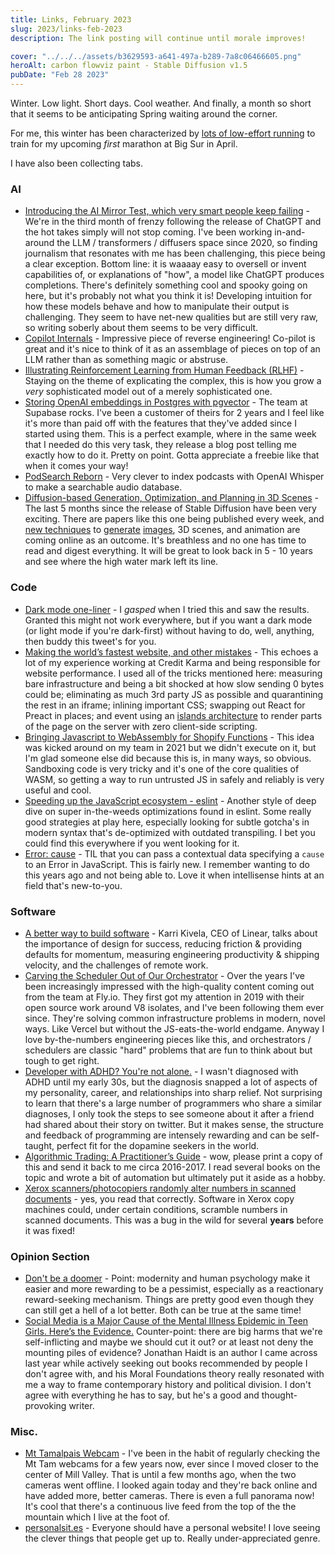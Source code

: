 ```yaml
---
title: Links, February 2023
slug: 2023/links-feb-2023
description: The link posting will continue until morale improves!

cover: "../../../assets/b3629593-a641-497a-b289-7a8c06466605.png"
heroAlt: carbon flowviz paint - Stable Diffusion v1.5
pubDate: "Feb 28 2023"
---
```


Winter. Low light. Short days. Cool weather. And finally, a month so short that it seems to be anticipating Spring waiting around the corner.

For me, this winter has been characterized by [lots of low-effort running](https://www.strava.com/athletes/3256286) to train for my upcoming _first_ marathon at Big Sur in April.

I have also been collecting tabs.

### AI

- [Introducing the AI Mirror Test, which very smart people keep failing](https://www.theverge.com/23604075/ai-chatbots-bing-chatgpt-intelligent-sentient-mirror-test) - We're in the third month of frenzy following the release of ChatGPT and the hot takes simply will not stop coming. I've been working in-and-around the LLM / transformers / diffusers space since 2020, so finding journalism that resonates with me has been challenging, this piece being a clear exception. Bottom line: it is waaaay easy to oversell or invent capabilities of, or explanations of "how", a model like ChatGPT produces completions. There's definitely something cool and spooky going on here, but it's probably not what you think it is! Developing intuition for how these models behave and how to manipulate their output is challenging. They seem to have net-new qualities but are still very raw, so writing soberly about them seems to be very difficult.
- [Copilot Internals](https://thakkarparth007.github.io/copilot-explorer/posts/copilot-internals.html) - Impressive piece of reverse engineering! Co-pilot is great and it's nice to think of it as an assemblage of pieces on top of an LLM rather than as something magic or abstruse.
- [Illustrating Reinforcement Learning from Human Feedback (RLHF)](https://huggingface.co/blog/rlhf) - Staying on the theme of explicating the complex, this is how you grow a _very_ sophisticated model out of a merely sophisticated one.
- [Storing OpenAI embeddings in Postgres with pgvector](https://supabase.com/blog/openai-embeddings-postgres-vector) - The team at Supabase rocks. I've been a customer of theirs for 2 years and I feel like it's more than paid off with the features that they've added since I started using them. This is a perfect example, where in the same week that I needed do this very task, they release a blog post telling me exactly how to do it. Pretty on point. Gotta appreciate a freebie like that when it comes your way!
- [PodSearch Reborn](https://www.david-smith.org/blog/2023/02/02/podsearch-reborn/) - Very clever to index podcasts with OpenAI Whisper to make a searchable audio database.
- [Diffusion-based Generation, Optimization, and Planning in 3D Scenes](https://arxiv.org/abs/2301.06015) - The last 5 months since the release of Stable Diffusion have been very exciting. There are papers like this one being published every week, and [new techniques](https://huggingface.co/spaces/kadirnar/stable-diffusion-2-infinite-zoom-out) to [generate](https://huggingface.co/spaces/akhaliq/Analog-Diffusion) [images](https://huggingface.co/lllyasviel/ControlNet), 3D scenes, and animation are coming online as an outcome. It's breathless and no one has time to read and digest everything. It will be great to look back in 5 - 10 years and see where the high water mark left its line.

### Code

- [Dark mode one-liner](https://twitter.com/flaviocopes/status/1627609246014619649) - I _gasped_ when I tried this and saw the results. Granted this might not work everywhere, but if you want a dark mode (or light mode if you're dark-first) without having to do, well, anything, then buddy this tweet's for you.
- [Making the world’s fastest website, and other mistakes](https://dev.to/tigt/making-the-worlds-fastest-website-and-other-mistakes-56na) - This echoes a lot of my experience working at Credit Karma and being responsible for website performance. I used all of the tricks mentioned here: measuring bare infrastructure and being a bit shocked at how slow sending 0 bytes could be; eliminating as much 3rd party JS as possible and quarantining the rest in an iframe; inlining important CSS; swapping out React for Preact in places; and event using an [islands architecture](https://jasonformat.com/islands-architecture/) to render parts of the page on the server with zero client-side scripting.
- [Bringing Javascript to WebAssembly for Shopify Functions](https://shopify.engineering/javascript-in-webassembly-for-shopify-functions) - This idea was kicked around on my team in 2021 but we didn't execute on it, but I'm glad someone else did because this is, in many ways, so obvious. Sandboxing code is very tricky and it's one of the core qualities of WASM, so getting a way to run untrusted JS in safely and reliably is very useful and cool.
- [Speeding up the JavaScript ecosystem - eslint](https://marvinh.dev/blog/speeding-up-javascript-ecosystem-part-3/) - Another style of deep dive on super in-the-weeds optimizations found in eslint. Some really good strategies at play here, especially looking for subtle gotcha's in modern syntax that's de-optimized with outdated transpiling. I bet you could find this everywhere if you went looking for it.
- [Error: cause](https://developer.mozilla.org/en-US/docs/Web/JavaScript/Reference/Global_Objects/Error/cause) - TIL that you can pass a contextual data specifying a `cause` to an Error in JavaScript. This is fairly new. I remember wanting to do this years ago and not being able to. Love it when intellisense hints at an field that's new-to-you.

### Software

- [A better way to build software](https://sarharibhakti.substack.com/p/a-better-way-to-build-software) - Karri Kivela, CEO of Linear, talks about the importance of design for success, reducing friction & providing defaults for momentum, measuring engineering productivity & shipping velocity, and the challenges of remote work.
- [Carving the Scheduler Out of Our Orchestrator](https://fly.io/blog/carving-the-scheduler-out-of-our-orchestrator/) - Over the years I've been increasingly impressed with the high-quality content coming out from the team at Fly.io. They first got my attention in 2019 with their open source work around V8 isolates, and I've been following them ever since. They're solving common infrastructure problems in modern, novel ways. Like Vercel but without the JS-eats-the-world endgame. Anyway I love by-the-numbers engineering pieces like this, and orchestrators / schedulers are classic "hard" problems that are fun to think about but tough to get right.
- [Developer with ADHD? You're not alone.](https://stackoverflow.blog/2023/02/19/developer-with-adhd-youre-not-alone/) - I wasn't diagnosed with ADHD until my early 30s, but the diagnosis snapped a lot of aspects of my personality, career, and relationships into sharp relief. Not surprising to learn that there's a large number of programmers who share a similar diagnoses, I only took the steps to see someone about it after a friend had shared about their story on twitter. But it makes sense, the structure and feedback of programming are intensely rewarding and can be self-taught, perfect fit for the dopamine seekers in the world.
- [Algorithmic Trading: A Practitioner’s Guide](https://henrikwarne.com/2023/02/12/algorithmic-trading-a-practitioners-guide/) - wow, please print a copy of this and send it back to me circa 2016-2017. I read several books on the topic and wrote a bit of automation but ultimately put it aside as a hobby.
- [Xerox scanners/photocopiers randomly alter numbers in scanned documents](http://www.dkriesel.com/en/blog/2013/0802_xerox-workcentres_are_switching_written_numbers_when_scanning) - yes, you read that correctly. Software in Xerox copy machines could, under certain conditions, scramble numbers in scanned documents. This was a bug in the wild for several **years** before it was fixed!

### Opinion Section

- [Don't be a doomer](https://noahpinion.substack.com/p/dont-be-a-doomer) - Point: modernity and human psychology make it easier and more rewarding to be a pessimist, especially as a reactionary reward-seeking mechanism. Things are pretty good even though they can still get a hell of a lot better. Both can be true at the same time!
- [Social Media is a Major Cause of the Mental Illness Epidemic in Teen Girls. Here’s the Evidence.](https://jonathanhaidt.substack.com/p/social-media-mental-illness-epidemic) Counter-point: there are big harms that we're self-inflicting and maybe we should cut it out? or at least not deny the mounting piles of evidence? Jonathan Haidt is an author I came across last year while actively seeking out books recommended by people I don't agree with, and his Moral Foundations theory really resonated with me a way to frame contemporary history and political division. I don't agree with everything he has to say, but he's a good and thought-provoking writer.

### Misc.

- [Mt Tamalpais Webcam](https://alertca.live/cam-console/2192) - I've been in the habit of regularly checking the Mt Tam webcams for a few years now, ever since I moved closer to the center of Mill Valley. That is until a few months ago, when the two cameras went offline. I looked again today and they're back online and have added more, better cameras. There is even a full panorama now! It's cool that there's a continuous live feed from the top of the the mountain which I live at the foot of.
- [personalsit.es](https://personalsit.es/) - Everyone should have a personal website! I love seeing the clever things that people get up to. Really under-appreciated genre.
